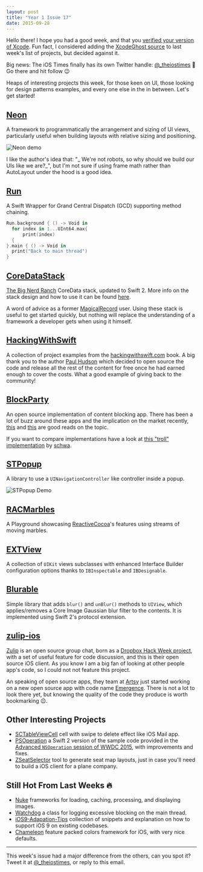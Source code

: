 ```yaml
---
layout: post
title: "Year 1 Issue 17"
date: 2015-09-28
---
```


Hello there! I hope you had a good week, and that you [verified your version of Xcode](https://developer.apple.com/news/?id=09222015a). Fun fact, I considered adding the [XcodeGhost source](https://github.com/XcodeGhostSource/XcodeGhost) to last week's list of projects, but decided against it.

Big news: The iOS Times finally has its own Twitter handle: [@_theiostimes](https://twitter.com/_theiostimes) 🎉 Go there and hit follow 😉

Heaps of interesting projects this week, for those keen on UI, those looking for design patterns examples, and every one else in the in between. Let's get started!

## [Neon](https://github.com/mamaral/Neon)

A framework to programmatically the arrangement and sizing of UI views, particularly useful when building layouts with relative sizing and positioning.

![Neon demo](https://raw.githubusercontent.com/mamaral/Neon/master/Screenshots/demo.gif)

I like the author's idea that: "_ We're not robots, so why should we build our UIs like we are?_", but I'm not sure if using frame math rather than AutoLayout under the hood is a good idea.

## [Run](https://github.com/khoiln/Run)

A Swift Wrapper for Grand Central Dispatch (GCD) supporting method chaining.

```swift
Run.background { () -> Void in
  for index in 1...UInt64.max{
      print(index)
  {
}.main { () -> Void in
  print("Back to main thread")
}
```

## [CoreDataStack](https://github.com/bignerdranch/CoreDataStack)

[The Big Nerd Ranch](https://www.bignerdranch.com/) CoreData stack, updated to Swift 2. More info on the stack design and how to use it can be found [here](https://www.bignerdranch.com/blog/introducing-the-big-nerd-ranch-core-data-stack/).

A word of advice as a former [MagicalRecord](https://github.com/magicalpanda/MagicalRecord) user. Using these stack is useful to get started quickly, but nothing will replace the understanding of a framework a developer gets when using it himself.

## [HackingWithSwift](https://github.com/twostraws/HackingWithSwift)

A collection of project examples from the [hackingwithswift.com](https://www.hackingwithswift.com/) book. A big thank you to the author [Paul Hudson](https://twitter.com/twostraws) which decided to open source the code and release all the rest of the content for free once he had earned enough to cover the costs. What a good example of giving back to the community!

## [BlockParty](https://github.com/krishkumar/BlockParty)

An open source implementation of content blocking app. There has been a lot of buzz around these apps and the implication on the market recently, [this](http://sethgodin.typepad.com/seths_blog/2015/09/ad-blocking.html) and [this](http://idlewords.com/talks/what_happens_next_will_amaze_you.htm) are good reads on the topic.

If you want to compare implementations have a look at [this "troll" implementation](https://github.com/schwa/DeckDick) by [schwa](https://twitter.com/schwa).

## [STPopup](https://github.com/kevin0571/STPopup)

A library to use a `UINavigationController` like controller inside a popup.

![STPopup Demo](https://cloud.githubusercontent.com/assets/1491282/9857827/8fa0125e-5b4f-11e5-9c0d-ff955c007360.gif)

## [RACMarbles](https://github.com/samritchie/ReactiveMarbles)

A Playground showcasing [ReactiveCocoa](https://github.com/ReactiveCocoa/ReactiveCocoa)'s features using streams of moving marbles.

## [EXTView](https://github.com/recruit-mtl/EXTView)

A collection of `UIKit` views subclasses with enhanced Interface Builder configuration options thanks to `IBInspectable` and `IBDesignable`.

## [Blurable](https://github.com/FlexMonkey/Blurable)

Simple library that adds `blur()` and `unBlur()` methods to `UIView`, which applies/removes a Core Image Gaussian blur filter to the contents. It is implemented using Swift 2's protocol extension.

## [zulip-ios](https://github.com/zulip/zulip-ios)

[Zulip](https://zulip.org/) is an open source group chat, born as a [Dropbox Hack Week project](https://blogs.dropbox.com/tech/2015/09/open-sourcing-zulip-a-dropbox-hack-week-project/), with a set of useful feature for code discussion, and this is their open source iOS client. As you know I am a big fan of looking at other people app's code, so I could not not feature this project.

An speaking of open source apps, they team at [Artsy](http://artsy.github.com/open-source/) just started working on a new open source app with code name [Emergence](https://github.com/artsy/Emergence). There is not a lot to look there yet, but knowing the quality of the code they produce is worth bookmarking 😉.

## Other Interesting Projects

* [SCTableViewCell](https://github.com/SergioChan/SCTableViewCell) cell with swipe to delete effect like iOS Mail app.
* [PSOperation](https://github.com/pluralsight/PSOperations) a Swift 2 version of the sample code provided in the [Advanced `NSOperation` session of WWDC 2015](https://developer.apple.com/videos/wwdc/2015/?id=226), with improvements and fixes.
* [ZSeatSelector](https://github.com/richzertuche/ZSeatSelector) tool to generate seat map layouts, just in case you'll need to build a iOS client for a plane company.

## Still Hot From Last Weeks 🔥

* [Nuke](https://github.com/kean/Nuke) frameworks for loading, caching, processing, and displaying images.
* [Watchdog](https://github.com/wojteklukaszuk/Watchdog) a class for logging excessive blocking on the main thread.
* [iOS9-Adapation-Tips](https://github.com/ChenYilong/iOS9AdaptationTips) collection of snippets and explanation on how to support iOS 9 on existing codebases.
* [Chameleon](https://github.com/ViccAlexander/Chameleon) feature packed colors framework for iOS, with very nice defaults.

---

This week's issue had a major difference from the others, can you spot it? Tweet it at [@_theiostimes](https://twitter.com/_theiostimes), or reply to this email.
